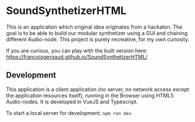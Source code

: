 # SoundSynthetizerHTML
This is an application which original idea originates from a hackaton. The goal is to be able to build our modular synthetizer using
a GUI and chaining different Audio-node. This project is purely recreative, for my own curiosity.

If you are curious, you can play with the built version here: https://francoisgergaud.github.io/SoundSynthetizerHTML/


## Development
This application is a client application (no server, no network access except the application resources itself), running in the Browser using HTML5 Audio-nodes. It is developed in VueJS and Typescript.

To start a local server for development:
`npm run dev`